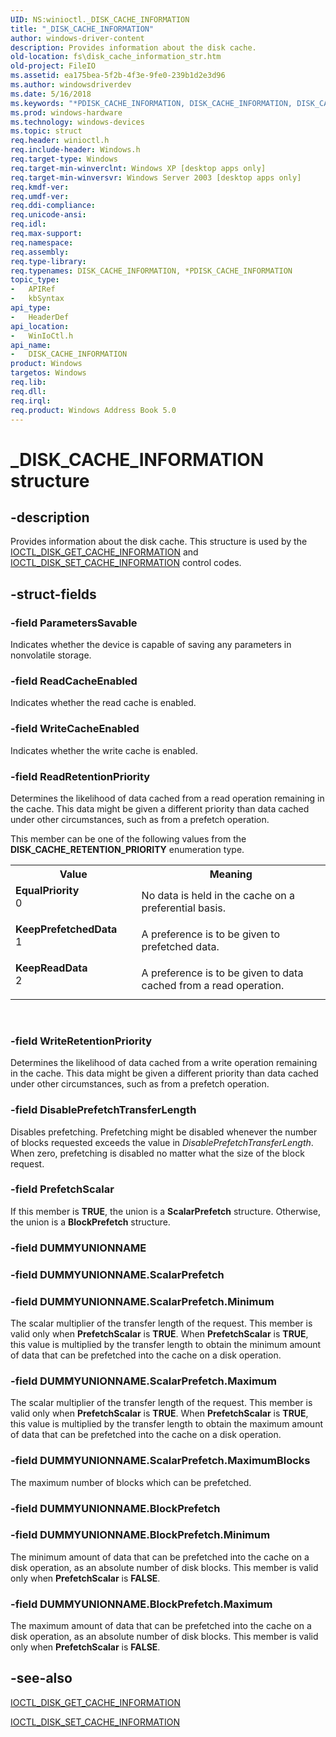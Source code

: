 ```yaml
---
UID: NS:winioctl._DISK_CACHE_INFORMATION
title: "_DISK_CACHE_INFORMATION"
author: windows-driver-content
description: Provides information about the disk cache.
old-location: fs\disk_cache_information_str.htm
old-project: FileIO
ms.assetid: ea175bea-5f2b-4f3e-9fe0-239b1d2e3d96
ms.author: windowsdriverdev
ms.date: 5/16/2018
ms.keywords: "*PDISK_CACHE_INFORMATION, DISK_CACHE_INFORMATION, DISK_CACHE_INFORMATION structure [Files], EqualPriority, KeepPrefetchedData, KeepReadData, PDISK_CACHE_INFORMATION, PDISK_CACHE_INFORMATION structure pointer [Files], _DISK_CACHE_INFORMATION, base.disk_cache_information_str, fs.disk_cache_information_str, winioctl/DISK_CACHE_INFORMATION, winioctl/PDISK_CACHE_INFORMATION"
ms.prod: windows-hardware
ms.technology: windows-devices
ms.topic: struct
req.header: winioctl.h
req.include-header: Windows.h
req.target-type: Windows
req.target-min-winverclnt: Windows XP [desktop apps only]
req.target-min-winversvr: Windows Server 2003 [desktop apps only]
req.kmdf-ver: 
req.umdf-ver: 
req.ddi-compliance: 
req.unicode-ansi: 
req.idl: 
req.max-support: 
req.namespace: 
req.assembly: 
req.type-library: 
req.typenames: DISK_CACHE_INFORMATION, *PDISK_CACHE_INFORMATION
topic_type:
-	APIRef
-	kbSyntax
api_type:
-	HeaderDef
api_location:
-	WinIoCtl.h
api_name:
-	DISK_CACHE_INFORMATION
product: Windows
targetos: Windows
req.lib: 
req.dll: 
req.irql: 
req.product: Windows Address Book 5.0
---
```


# _DISK_CACHE_INFORMATION structure


## -description


Provides information about the disk cache.
			This structure is used by the <a href="https://msdn.microsoft.com/library/windows/hardware/ff559451">IOCTL_DISK_GET_CACHE_INFORMATION</a> and <a href="https://msdn.microsoft.com/library/windows/hardware/ff560405">IOCTL_DISK_SET_CACHE_INFORMATION</a> control codes.


## -struct-fields




### -field ParametersSavable

Indicates whether the device is capable of saving any parameters in nonvolatile storage.


### -field ReadCacheEnabled

Indicates whether the read cache is enabled.


### -field WriteCacheEnabled

Indicates whether the write cache is enabled.


### -field ReadRetentionPriority

Determines the likelihood of data cached from a read operation remaining in the cache. This data might be given a different priority than data cached under other circumstances, such as from a prefetch operation.

 This member can be one of the following values from the <b>DISK_CACHE_RETENTION_PRIORITY</b> enumeration type.

<table>
<tr>
<th>Value</th>
<th>Meaning</th>
</tr>
<tr>
<td width="40%"><a id="EqualPriority"></a><a id="equalpriority"></a><a id="EQUALPRIORITY"></a><dl>
<dt><b>EqualPriority</b></dt>
<dt>0</dt>
</dl>
</td>
<td width="60%">
No data is held in the cache on a preferential basis.

</td>
</tr>
<tr>
<td width="40%"><a id="KeepPrefetchedData"></a><a id="keepprefetcheddata"></a><a id="KEEPPREFETCHEDDATA"></a><dl>
<dt><b>KeepPrefetchedData</b></dt>
<dt>1</dt>
</dl>
</td>
<td width="60%">
A preference is to be given to prefetched data.

</td>
</tr>
<tr>
<td width="40%"><a id="KeepReadData"></a><a id="keepreaddata"></a><a id="KEEPREADDATA"></a><dl>
<dt><b>KeepReadData</b></dt>
<dt>2</dt>
</dl>
</td>
<td width="60%">
A preference is to be given to data cached from a read operation.

</td>
</tr>
</table>
 


### -field WriteRetentionPriority

Determines the likelihood of data cached from a write operation remaining in the cache. This data might be given a different priority than data cached under other circumstances, such as from a prefetch operation.


### -field DisablePrefetchTransferLength

Disables prefetching. Prefetching might be disabled whenever the number of blocks requested exceeds the value in <i>DisablePrefetchTransferLength</i>. When zero, prefetching is disabled no matter what the size of the block request. 


### -field PrefetchScalar

If this member is  <b>TRUE</b>,  the union is a <b>ScalarPrefetch</b> structure. Otherwise, the union is a <b>BlockPrefetch</b> structure. 



### -field DUMMYUNIONNAME

 


### -field DUMMYUNIONNAME.ScalarPrefetch


### -field DUMMYUNIONNAME.ScalarPrefetch.Minimum

The scalar multiplier of the transfer length of the request. This member is valid  only when <b>PrefetchScalar</b> is <b>TRUE</b>. When <b>PrefetchScalar</b> is <b>TRUE</b>, this value  is multiplied by the transfer length to obtain the minimum amount of data that can be prefetched into the cache on a disk operation. 



### -field DUMMYUNIONNAME.ScalarPrefetch.Maximum

The scalar multiplier of the transfer length of the request. This member is valid only when <b>PrefetchScalar</b> is <b>TRUE</b>. When <b>PrefetchScalar</b> is <b>TRUE</b>, this value  is multiplied by the transfer length to obtain the maximum amount of data that can be prefetched into the cache on a disk operation. 


### -field DUMMYUNIONNAME.ScalarPrefetch.MaximumBlocks

The maximum number of blocks which can be prefetched.


### -field DUMMYUNIONNAME.BlockPrefetch


### -field DUMMYUNIONNAME.BlockPrefetch.Minimum

The minimum amount of data that can be prefetched into the cache on a disk operation, as an absolute number of disk blocks. This member is valid only when <b>PrefetchScalar</b> is <b>FALSE</b>. 


### -field DUMMYUNIONNAME.BlockPrefetch.Maximum

The maximum amount of data  that can be prefetched into the cache on a disk operation, as an absolute number of disk blocks. This member is valid only when <b>PrefetchScalar</b> is <b>FALSE</b>. 


## -see-also




<a href="https://msdn.microsoft.com/library/windows/hardware/ff559451">IOCTL_DISK_GET_CACHE_INFORMATION</a>



<a href="https://msdn.microsoft.com/library/windows/hardware/ff560405">IOCTL_DISK_SET_CACHE_INFORMATION</a>
 

 

